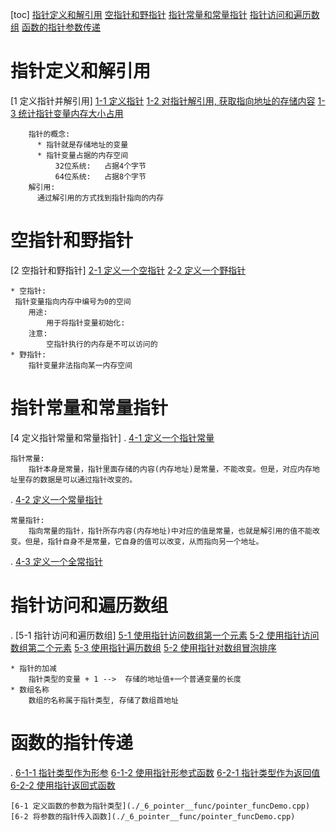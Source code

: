 [toc]
    [指针定义和解引用](#指针定义和解引用)
    [空指针和野指针](#空指针和野指针)
    [指针常量和常量指针](#指针常量和常量指针)
    [指针访问和遍历数组](#指针访问和遍历数组)
    [函数的指针参数传递](#函数的指针参数传递)

# 指针定义和解引用
[1 定义指针并解引用]
    [1-1 定义指针](./_1_Pointer__create_use/createPointerDemo.cpp)
    [1-2 对指针解引用, 获取指向地址的存储内容](./_1_Pointer__create_use/createPointerDemo.cpp)
    [1-3 统计指针变量内存大小占用](./_2_pointer__RAMsize/RAMsize.cpp)

        指针的概念:
          * 指针就是存储地址的变量
          * 指针变量占据的内存空间
              32位系统:   占据4个字节
              64位系统:   占据8个字节
        解引用:
          通过解引用的方式找到指针指向的内存

# 空指针和野指针
[2 空指针和野指针]
    [2-1 定义一个空指针](./_3_nullptrPointer_wildPointer/nullptr_wild_demo.cpp)
    [2-2 定义一个野指针](./_3_nullptrPointer_wildPointer/nullptr_wild_demo.cpp)


    * 空指针:
     指针变量指向内存中编号为0的空间
        用途:
            用于将指针变量初始化:
        注意:
            空指针执行的内存是不可以访问的
    * 野指针:
        指针变量非法指向某一内存空间


# 指针常量和常量指针
[4 定义指针常量和常量指针]
.   [4-1 定义一个指针常量](./_4_constPointer_pointerConst/Const.cpp)

    指针常量:
        指针本身是常量，指针里面存储的内容(内存地址)是常量，不能改变。但是，对应内存地址里存的数据是可以通过指针改变的。

.   [4-2 定义一个常量指针](./_4_constPointer_pointerConst/Const.cpp)

    常量指针:
        指向常量的指针，指针所存内容(内存地址)中对应的值是常量，也就是解引用的值不能改变。但是，指针自身不是常量，它自身的值可以改变，从而指向另一个地址。

.   [4-3 定义一个全常指针](./_4_constPointer_pointerConst/Const.cpp)

# 指针访问和遍历数组
.   [5-1 指针访问和遍历数组]
        [5-1 使用指针访问数组第一个元素](./_5_arrayPointer/_1_arrayPointer.cpp)
        [5-2 使用指针访问数组第二个元素](./_5_arrayPointer/_1_arrayPointer.cpp)
        [5-3 使用指针遍历数组](./_5_arrayPointer/_1_arrayPointer.cpp)
    [5-2 使用指针对数组冒泡排序](./_5_arrayPointer/_2_arrayPointerUsed.cpp)
   
    * 指针的加减
        指针类型的变量 + 1 -->  存储的地址值+一个普通变量的长度
    * 数组名称
        数组的名称属于指针类型, 存储了数组首地址

# 函数的指针传递
.   [6-1-1 指针类型作为形参](./_6_pointer__func/pointer_funcDemo.cpp)
    [6-1-2 使用指针形参式函数](./_6_pointer__func/pointer_funcDemo.cpp)
    [6-2-1 指针类型作为返回值](./_6_pointer__func/pointer_funcDemo.cpp)
    [6-2-2 使用指针返回式函数](./_6_pointer__func/pointer_funcDemo.cpp)
    
    [6-1 定义函数的参数为指针类型](./_6_pointer__func/pointer_funcDemo.cpp)
    [6-2 将参数的指针传入函数](./_6_pointer__func/pointer_funcDemo.cpp)

